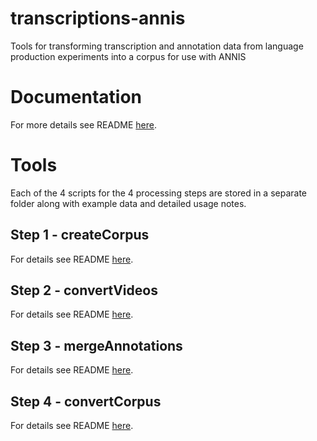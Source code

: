# transcriptions-annis
Tools for transforming transcription and annotation data from language production experiments into a corpus for use with ANNIS

# Documentation

For more details see README [here](https://github.com/hulclab/transcriptions-annis/tree/master/doc).

# Tools
Each of the 4 scripts for the 4 processing steps are stored in a separate folder along with example data and detailed usage notes.

## Step 1 - createCorpus
For details see README [here](https://github.com/hulclab/transcriptions-annis/tree/master/1_createCorpus).

## Step 2 - convertVideos
For details see README [here](https://github.com/hulclab/transcriptions-annis/tree/master/2_convertVideos).

## Step 3 - mergeAnnotations
For details see README [here](https://github.com/hulclab/transcriptions-annis/tree/master/3_mergeAnnotations).

## Step 4 - convertCorpus
For details see README [here](https://github.com/hulclab/transcriptions-annis/tree/master/4_convertANNIS).

